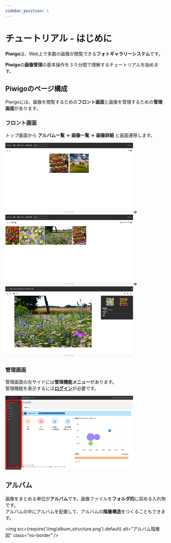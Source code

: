 ```yaml
---
sidebar_position: 1
---
```


# チュートリアル - はじめに

**Piwigo**は、Web上で多数の画像が閲覧できる**フォトギャラリーシステム**です。

**Piwigo**の**画像管理**の基本操作を３０分間で理解するチュートリアルを始めます。

## Piwigoのページ構成

Piwigoには、画像を閲覧するための**フロント画面**と画像を管理するための**管理画面**があります。

### フロント画面

トップ画面から **アルバム一覧** ⇒ **画像一覧** ⇒ **画像詳細** と画面遷移します。

![フロント画面1](/img/frontpage1.png)⇒
![フロント画面2](/img/frontpage2.png)⇒
![フロント画面3](/img/frontpage3.png)

### 管理画面

管理画面の左サイドには**管理機能メニュー**があります。  
管理機能を表示するには[**ログイン**](/docs/tutorial-basics/login-logout.md)が必要です。

![管理画面](/img/adminpage.png)

## アルバム

画像をまとめる単位が**アルバム**です。画像ファイルを**フォルダ的**に収める入れ物です。  
アルバムの中にアルバムを配置して、アルバムの**階層構造**をつくることもできます。

<img src={require('/img/album_structure.png').default} alt="アルバム階層図" class="no-border" />